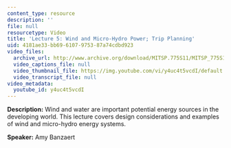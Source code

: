 ```yaml
---
content_type: resource
description: ''
file: null
resourcetype: Video
title: 'Lecture 5: Wind and Micro-Hydro Power; Trip Planning'
uid: 4181ae33-bb69-6107-9753-87a74cdbd923
video_files:
  archive_url: http://www.archive.org/download/MITSP.775S11/MITSP_775S11lec05_300k.mp4
  video_captions_file: null
  video_thumbnail_file: https://img.youtube.com/vi/y4uc4t5vcdI/default.jpg
  video_transcript_file: null
video_metadata:
  youtube_id: y4uc4t5vcdI
---
```


**Description:** Wind and water are important potential energy sources in the developing world. This lecture covers design considerations and examples of wind and micro-hydro energy systems.

**Speaker:** Amy Banzaert